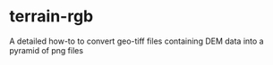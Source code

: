 # terrain-rgb
A detailed how-to to convert geo-tiff files containing DEM data into a pyramid of png files
